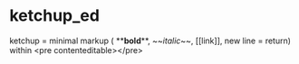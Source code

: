 # ketchup_ed

ketchup = minimal markup ( \*\***bold**\*\*, \~\~*italic*\~\~, [[link]], new line = return) 
within \<pre contenteditable\>\</pre\>



